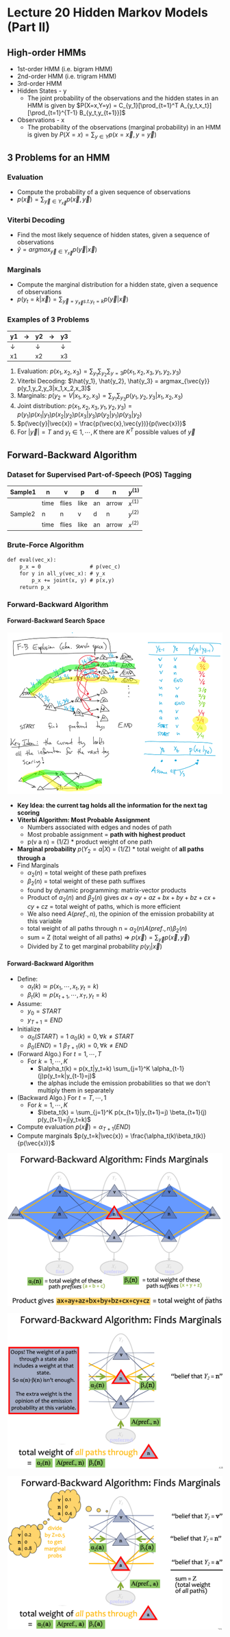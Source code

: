 # Lecture 20 Hidden Markov Models (Part II)

## High-order HMMs

* 1st-order HMM (i.e. bigram HMM)
* 2nd-order HMM (i.e. trigram HMM)
* 3rd-order HMM
* Hidden States - y
  * The joint probability of the observations and the hidden states in an HMM is given by $P(X=x,Y=y) = C_{y_1}[\prod_{t=1}^T A_{y_t,x_t}][\prod_{t=1}^{T-1} B_{y_t,y_{t+1}}]$
* Observations - x
  * The probability of the observations (marginal probability) in an HMM is given by $P(X=x) = \sum_{y \in Y} p(x=\vec{x},y=\vec{y})$

## 3 Problems for an HMM

### Evaluation

* Compute the probability of a given sequence of observations
* $p(\vec{x}) = \sum_{\vec{y} \in Y_{\vec{x}}} p(\vec{x},\vec{y})$

### Viterbi Decoding

* Find the most likely sequence of hidden states, given a sequence of observations
* $\hat{y} = argmax_{\vec{y} \in Y_{\vec{x}}} p(\vec{y}|\vec{x})$

### Marginals

* Compute the marginal distribution for a hidden state, given a sequence of observations
* $p(y_t=k|\vec{x}) = \sum_{\vec{y}=y_\vec{x} s.t. y_t=k} p(\vec{y}|\vec{x})$

### Examples of 3 Problems

| y1   | →    | y2   | →    | y3   |
| ---- | ---- | ---- | ---- | ---- |
| ↓    |      | ↓    |      | ↓    |
| x1   |      | x2   |      | x3   |

1. Evaluation: $p(x_1,x_2,x_3)=\sum_{y_1} \sum_{y_2} \sum_{y=3} p(x_1,x_2,x_3,y_1,y_2,y_3)$
2. Viterbi Decoding: $\hat{y_1}, \hat{y_2}, \hat{y_3} = argmax_{\vec{y}} p(y_1,y_2,y_3|x_1,x_2,x_3)$
3. Marginals: $p(y_2=V|x_1,x_2,x_3) = \sum_{y_1} \sum_{y_3} p(y_1,y_2,y_3|x_1,x_2,x_3)$
4. Joint distribution: $p(x_1,x_2,x_3,y_1,y_2,y_3) = p(y_1)p(x_1|y_1)p(x_2|y_2)p(x_3|y_3)p(y_2|y_1)p(y_3|y_2)$
5. $p(\vec{y}|\vec{x}) = \frac{p(\vec{x},\vec{y})}{p(\vec{x})}$
6. For $|\vec{y}|=T$ and $y_t \in {1,\cdots,K}$ there are $K^T$ possible values of $\vec{y}$

## Forward-Backward Algorithm

### Dataset for Supervised Part-of-Speech (POS) Tagging

| Sample1 | n    | v     | p    | d    | n     | $y^{(1)}$ |
| ------- | ---- | ----- | ---- | ---- | ----- | --------- |
|         | time | flies | like | an   | arrow | $x^{(1)}$ |
| Sample2 | n    | n     | v    | d    | n     | $y^{(2)}$ |
|         | time | flies | like | an   | arrow | $x^{(2)}$ |

### Brute-Force Algorithm

```text
def eval(vec_x):
    p_x = 0                # p(vec_c)
    for y in all_y(vec_x): # y_x
        p_x += joint(x, y) # p(x,y)
    return p_x
```

### Forward-Backward Algorithm

#### Forward-Backward Search Space

![forward_backward_explosion_search_space](images/lecture20-hmm/forward_backward_explosion_search_space.png)

* **Key Idea: the current tag holds all the information for the next tag scoring**
* **Viterbi Algorithm: Most Probable Assignment**
  * Numbers associated with edges and nodes of path
  * Most probable assignment = **path with highest product**
  * p(v a n) = (1/Z) * product weight of one path
* **Marginal probability** $p(Y_2=a|X)$ = (1/Z) * total weight of **all paths through a**
* Find Marginals
  * $\alpha_2(n)$ = total weight of these path prefixes
  * $\beta_2(n)$ = total weight of these path suffixes
  * found by dynamic programming: matrix-vector products
  * Product of $\alpha_2(n)$ and $\beta_2(n)$ gives $ax+ay+az+bx+by+bz+cx+cy+cz$ = total weight of paths, which is more efficient
  * We also need $A(pref., n)$, the opinion of the emission probability at this variable
  * total weight of all paths through n = $\alpha_2(n) A(pref.,n) \beta_2(n)$
  * sum = Z (total weight of all paths) => $p(\vec{x}) = \sum_{\vec{y}} p(\vec{x},\vec{y})$
  * Divided by Z to get marginal probability $p(y_i|\vec{x})$

#### Forward-Backward Algorithm

* Define:
  * $\alpha_t(k) \simeq p(x_1,\cdots,x_t,y_t=k)$
  * $\beta_t(k) \simeq p(x_{t+1},\cdots,x_T,y_t=k)$
* Assume:
  * $y_0 = START$
  * $y_{T+1} = END$
* Initialize
  * $\alpha_0(START) = 1$ $\alpha_0(k) = 0, \forall k \neq START$
  * $\beta_0(END) = 1$ $\beta_{T+1}(k) = 0, \forall k \neq END$
* (Forward Algo.) For $t = 1,\cdots,T$
  * For $k = 1,\cdots,K$
    * $\alpha_t(k) = p(x_t|y_t=k) \sum_{j=1}^K \alpha_{t-1}(j)p(y_t=k|y_{t-1}=j)$
    * the alphas include the emission probabilities so that we don't multiply them in separately
* (Backward Algo.) For $t = T,\cdots,1$
  * For $k = 1,\cdots,K$
    * $\beta_t(k) = \sum_{j=1}^K p(x_{t+1}|y_{t+1}=j) \beta_{t+1}(j) p(y_{t+1}=j|y_t=k)$
* Compute evaluation $p(\vec{x}) = \alpha_{T+1}(END)$
* Compute marginals $p(y_t=k|\vec{x}) = \frac{\alpha_t(k)\beta_t(k)}{p(\vec{x})}$

![forward_backward_algorithm_finds_marginals_1](images/lecture20-hmm/forward_backward_algorithm_finds_marginals_1.png)

![forward_backward_algorithm_finds_marginals_2](images/lecture20-hmm/forward_backward_algorithm_finds_marginals_2.png)

![forward_backward_algorithm_finds_marginals_3](images/lecture20-hmm/forward_backward_algorithm_finds_marginals_3.png)

